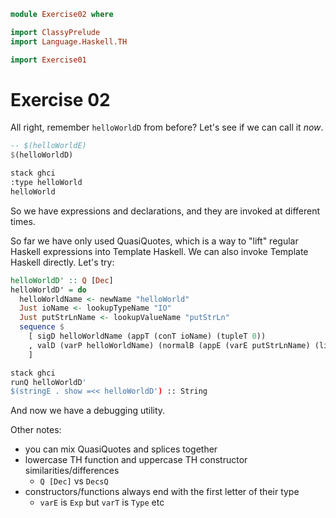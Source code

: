```haskell
module Exercise02 where

import ClassyPrelude
import Language.Haskell.TH

import Exercise01
```

# Exercise 02

All right, remember `helloWorldD` from before? Let's see if we can call it _now_.

```haskell
-- $(helloWorldE)
$(helloWorldD)
```

```bash
stack ghci
:type helloWorld
helloWorld
```

So we have expressions and declarations, and they are invoked at different times.

So far we have only used QuasiQuotes, which is a way to "lift" regular Haskell expressions into Template Haskell. We can
also invoke Template Haskell directly. Let's try:

```haskell
helloWorldD' :: Q [Dec]
helloWorldD' = do
  helloWorldName <- newName "helloWorld"
  Just ioName <- lookupTypeName "IO"
  Just putStrLnName <- lookupValueName "putStrLn"
  sequence $
    [ sigD helloWorldName (appT (conT ioName) (tupleT 0))
    , valD (varP helloWorldName) (normalB (appE (varE putStrLnName) (litE (stringL "i'm too far gone!!")))) []
    ]
```

```bash
stack ghci
runQ helloWorldD'
$(stringE . show =<< helloWorldD') :: String
```

And now we have a debugging utility.

Other notes:

* you can mix QuasiQuotes and splices together
* lowercase TH function and uppercase TH constructor similarities/differences
    * `Q [Dec]` vs `DecsQ`
* constructors/functions always end with the first letter of their type
    * `varE` is `Exp` but `varT` is `Type` etc

